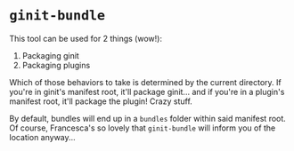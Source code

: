 # `ginit-bundle`

This tool can be used for 2 things (wow!):
1. Packaging ginit
2. Packaging plugins

Which of those behaviors to take is determined by the current directory. If you're in ginit's manifest root, it'll package ginit... and if you're in a plugin's manifest root, it'll package the plugin! Crazy stuff.

By default, bundles will end up in a `bundles` folder within said manifest root. Of course, Francesca's so lovely that `ginit-bundle` will inform you of the location anyway...
